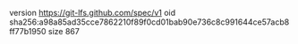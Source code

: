 version https://git-lfs.github.com/spec/v1
oid sha256:a98a85ad35cce7862210f89f0cd01bab90e736c8c991644ce57acb8ff77b1950
size 867
